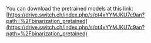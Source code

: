 You can download the pretrained models at this link:
[https://drive.switch.ch/index.php/s/ot4xYYMJKU7c9an?path=%2Fbinarization_pretained](https://drive.switch.ch/index.php/s/ot4xYYMJKU7c9an?path=%2Fbinarization_pretained)